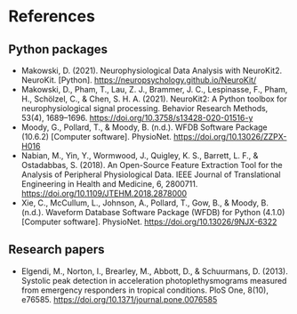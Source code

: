 # References

## Python packages

- Makowski, D. (2021). Neurophysiological Data Analysis with NeuroKit2. NeuroKit. [Python]. https://neuropsychology.github.io/NeuroKit/
- Makowski, D., Pham, T., Lau, Z. J., Brammer, J. C., Lespinasse, F., Pham, H., Schölzel, C., & Chen, S. H. A. (2021). NeuroKit2: A Python toolbox for neurophysiological signal processing. Behavior Research Methods, 53(4), 1689–1696. https://doi.org/10.3758/s13428-020-01516-y
- Moody, G., Pollard, T., & Moody, B. (n.d.). WFDB Software Package (10.6.2) [Computer software]. PhysioNet. https://doi.org/10.13026/ZZPX-H016
- Nabian, M., Yin, Y., Wormwood, J., Quigley, K. S., Barrett, L. F., & Ostadabbas, S. (2018). An Open-Source Feature Extraction Tool for the Analysis of Peripheral Physiological Data. IEEE Journal of Translational Engineering in Health and Medicine, 6, 2800711. https://doi.org/10.1109/JTEHM.2018.2878000
- Xie, C., McCullum, L., Johnson, A., Pollard, T., Gow, B., & Moody, B. (n.d.). Waveform Database Software Package (WFDB) for Python (4.1.0) [Computer software]. PhysioNet. https://doi.org/10.13026/9NJX-6322
 
## Research papers

- Elgendi, M., Norton, I., Brearley, M., Abbott, D., & Schuurmans, D. (2013). Systolic peak detection in acceleration photoplethysmograms measured from emergency responders in tropical conditions. PloS One, 8(10), e76585. https://doi.org/10.1371/journal.pone.0076585